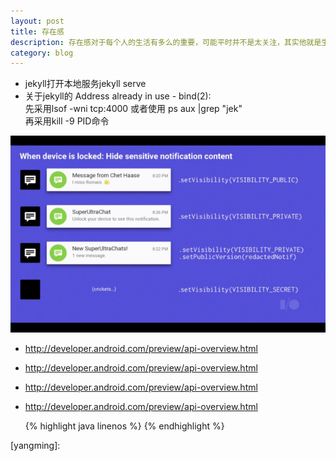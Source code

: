 ```yaml
---
layout: post
title: 存在感
description: 存在感对于每个人的生活有多么的重要，可能平时并不是太关注，其实他就是生活的全部
category: blog
---
```


<ul>
	<li>jekyll打开本地服务jekyll serve</li>
	<li>关于jekyll的 Address already in use - bind(2):</br>
		先采用lsof -wni tcp:4000 或者使用 ps aux |grep "jek"</br>
		再采用kill -9 PID命令
		</li>
	
</ul>

	
![Alt text]( /images/android/androidL_1.png "Optional title")


- ​http://developer.android.com/preview/api-overview.html
- ​http://developer.android.com/preview/api-overview.html
- ​http://developer.android.com/preview/api-overview.html
- ​http://developer.android.com/preview/api-overview.html	

	{% highlight java linenos %} {% endhighlight %}

[yangming]:  
